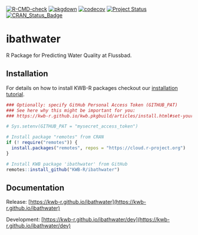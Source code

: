 [![R-CMD-check](https://github.com/KWB-R/ibathwater/workflows/R-CMD-check/badge.svg)](https://github.com/KWB-R/ibathwater/actions?query=workflow%3AR-CMD-check)
[![pkgdown](https://github.com/KWB-R/ibathwater/workflows/pkgdown/badge.svg)](https://github.com/KWB-R/ibathwater/actions?query=workflow%3Apkgdown)
[![codecov](https://codecov.io/github/KWB-R/ibathwater/branch/main/graphs/badge.svg)](https://codecov.io/github/KWB-R/ibathwater)
[![Project Status](https://img.shields.io/badge/lifecycle-experimental-orange.svg)](https://www.tidyverse.org/lifecycle/#experimental)
[![CRAN_Status_Badge](https://www.r-pkg.org/badges/version/ibathwater)]()

# ibathwater

R Package for Predicting Water Quality at Flussbad.

## Installation

For details on how to install KWB-R packages checkout our [installation tutorial](https://kwb-r.github.io/kwb.pkgbuild/articles/install.html).

```r
### Optionally: specify GitHub Personal Access Token (GITHUB_PAT)
### See here why this might be important for you:
### https://kwb-r.github.io/kwb.pkgbuild/articles/install.html#set-your-github_pat

# Sys.setenv(GITHUB_PAT = "mysecret_access_token")

# Install package "remotes" from CRAN
if (! require("remotes")) {
  install.packages("remotes", repos = "https://cloud.r-project.org")
}

# Install KWB package 'ibathwater' from GitHub
remotes::install_github("KWB-R/ibathwater")
```

## Documentation

Release: [https://kwb-r.github.io/ibathwater](https://kwb-r.github.io/ibathwater)

Development: [https://kwb-r.github.io/ibathwater/dev](https://kwb-r.github.io/ibathwater/dev)
